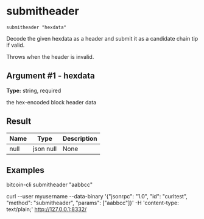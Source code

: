 # submitheader

`submitheader "hexdata"`

Decode the given hexdata as a header and submit it as a candidate chain tip if valid.

Throws when the header is invalid.

## Argument #1 - hexdata

**Type:** string, required

the hex-encoded block header data

## Result

| Name | Type      | Description |
| ---- | --------- | ----------- |
| null | json null | None        |

## Examples

bitcoin-cli submitheader "aabbcc"

curl --user myusername --data-binary '{"jsonrpc": "1.0", "id": "curltest", "method": "submitheader", "params": ["aabbcc"]}' -H 'content-type: text/plain;' http://127.0.0.1:8332/